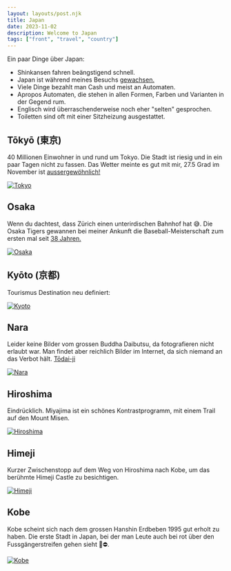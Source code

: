 ```yaml
---
layout: layouts/post.njk
title: Japan
date: 2023-11-02
description: Welcome to Japan
tags: ["front", "travel", "country"]
---
```



Ein paar Dinge über Japan:
* Shinkansen fahren beängstigend schnell.
* Japan ist während meines Besuchs [gewachsen.](https://www.japantimes.co.jp/news/2023/11/07/japan/science-health/iwo-jima-volcano-new-isle/)
* Viele Dinge bezahlt man Cash und meist an Automaten.
* Apropos Automaten, die stehen in allen Formen, Farben und Varianten in der Gegend rum.
* Englisch wird überraschenderweise noch eher "selten" gesprochen.
* Toiletten sind oft mit einer Sitzheizung ausgestattet.



## Tōkyō (東京)

 40 Millionen Einwohner in und rund um Tokyo. Die Stadt ist riesig und in ein paar Tagen nicht zu fassen. Das Wetter meinte es gut mit mir, 27.5 Grad im November ist [aussergewöhnlich!](https://www.japantimes.co.jp/news/2023/11/07/japan/science-health/japan-november-warm-weather/)

<a href="https://photos.app.goo.gl/1J2EpqPKCc9PTEB46"><img src="https://i.ibb.co/W2vgbfZ/tokyo-tower-view.jpg" alt="Tokyo" border="0"></a>


## Osaka

Wenn du dachtest, dass Zürich einen unterirdischen Bahnhof hat 😅.
Die Osaka Tigers gewannen bei meiner Ankunft die Baseball-Meisterschaft zum ersten mal seit [38 Jahren.](https://www.japantimes.co.jp/news/2023/11/06/japan/tigers-fans-osaka-celebrate/)

<a href="https://photos.app.goo.gl/LuYG5fpzf5FcCMzv9" target="_blank"><img src="https://i.ibb.co/WDdCR4J/osaka.jpg" alt="Osaka" border="0"></a>



## Kyōto (京都)

Tourismus Destination neu definiert:

<a href="https://photos.app.goo.gl/HUQ7QiuZjqxfTEAo7" target="_blank"><img src="https://i.ibb.co/NVM7GgL/kyoto.jpg" alt="Kyoto" border="0"></a>


## Nara

Leider keine Bilder vom grossen Buddha Daibutsu, da fotografieren nicht erlaubt war.
Man findet aber reichlich Bilder im Internet, da sich niemand an das Verbot hält.
[Tōdai-ji
](https://en.wikipedia.org/wiki/T%C5%8Ddai-ji)

<a href="https://photos.app.goo.gl/PDbDFu3GuJD2xBJH9" target="_blank"><img src="https://i.ibb.co/D5fBzGc/nara.jpg" alt="Nara" border="0"></a>


## Hiroshima

Eindrücklich.
Miyajima ist ein schönes Kontrastprogramm, mit einem Trail auf den Mount Misen.

<a href="https://photos.app.goo.gl/EQULEG5d7kYkDfKP8" target="_blank"><img src="https://i.ibb.co/X5zxbTy/hiroschima.jpg" alt="Hiroshima" border="0"></a>


## Himeji

Kurzer Zwischenstopp auf dem Weg von Hiroshima nach Kobe, um das berühmte Himeji Castle zu besichtigen.


<a href="https://photos.app.goo.gl/K2hwQhmjxJcDZMXg8" target="_blank"><img src="https://i.ibb.co/9p7NtD4/himeji.jpg" alt="Himeji" border="0"></a>


## Kobe

Kobe scheint sich nach dem grossen Hanshin Erdbeben 1995 gut erholt zu haben. Die erste Stadt in Japan, bei der man Leute auch bei rot über den Fussgängerstreifen gehen sieht 🚦⛔.

<a href="https://photos.app.goo.gl/6Bcbwkf17LVk7XRPA" target="_blank"><img src="https://i.ibb.co/dfm3Pg6/kobe.jpg" alt="Kobe" border="0"></a>